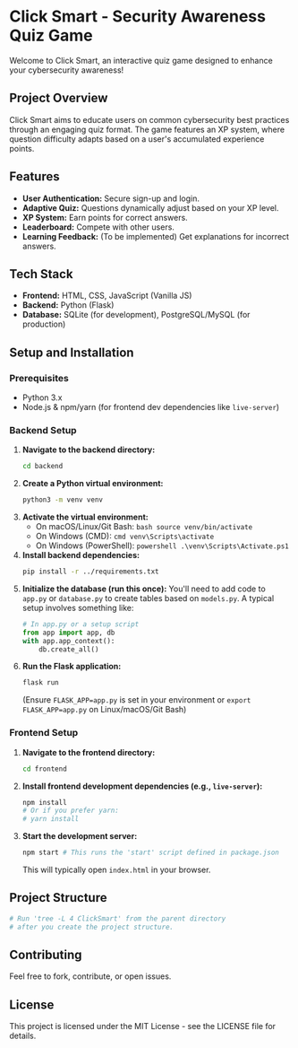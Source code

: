 # Click Smart - Security Awareness Quiz Game

Welcome to Click Smart, an interactive quiz game designed to enhance your cybersecurity awareness!

## Project Overview

Click Smart aims to educate users on common cybersecurity best practices through an engaging quiz format. The game features an XP system, where question difficulty adapts based on a user's accumulated experience points.

## Features

* **User Authentication:** Secure sign-up and login.
* **Adaptive Quiz:** Questions dynamically adjust based on your XP level.
* **XP System:** Earn points for correct answers.
* **Leaderboard:** Compete with other users.
* **Learning Feedback:** (To be implemented) Get explanations for incorrect answers.

## Tech Stack

* **Frontend:** HTML, CSS, JavaScript (Vanilla JS)
* **Backend:** Python (Flask)
* **Database:** SQLite (for development), PostgreSQL/MySQL (for production)

## Setup and Installation

### Prerequisites

* Python 3.x
* Node.js & npm/yarn (for frontend dev dependencies like `live-server`)

### Backend Setup

1.  **Navigate to the backend directory:**
    ```bash
    cd backend
    ```
2.  **Create a Python virtual environment:**
    ```bash
    python3 -m venv venv
    ```
3.  **Activate the virtual environment:**
    * On macOS/Linux/Git Bash: ```bash source venv/bin/activate ```
    * On Windows (CMD): ```cmd venv\Scripts\activate ```
    * On Windows (PowerShell): ```powershell .\venv\Scripts\Activate.ps1 ```
4.  **Install backend dependencies:**
    ```bash
    pip install -r ../requirements.txt
    ```
5.  **Initialize the database (run this once):**
    You'll need to add code to `app.py` or `database.py` to create tables based on `models.py`. A typical setup involves something like:
    ```python
    # In app.py or a setup script
    from app import app, db
    with app.app_context():
        db.create_all()
    ```
6.  **Run the Flask application:**
    ```bash
    flask run
    ```
    (Ensure `FLASK_APP=app.py` is set in your environment or `export FLASK_APP=app.py` on Linux/macOS/Git Bash)

### Frontend Setup

1.  **Navigate to the frontend directory:**
    ```bash
    cd frontend
    ```
2.  **Install frontend development dependencies (e.g., `live-server`):**
    ```bash
    npm install
    # Or if you prefer yarn:
    # yarn install
    ```
3.  **Start the development server:**
    ```bash
    npm start # This runs the 'start' script defined in package.json
    ```
    This will typically open `index.html` in your browser.

## Project Structure

```bash
# Run 'tree -L 4 ClickSmart' from the parent directory
# after you create the project structure.
```

## Contributing

Feel free to fork, contribute, or open issues.

## License

This project is licensed under the MIT License - see the LICENSE file for details.

